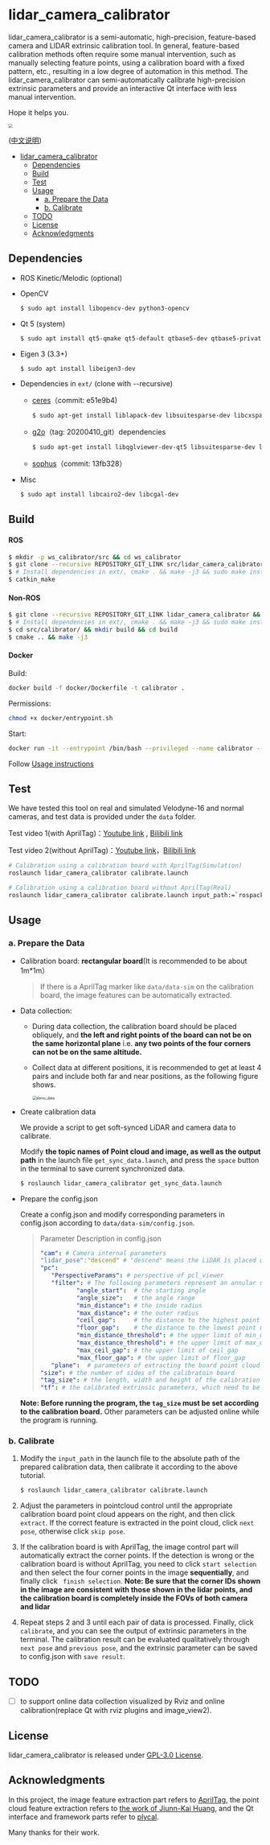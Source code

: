 # lidar_camera_calibrator

lidar_camera_calibrator is a semi-automatic, high-precision, feature-based camera and LIDAR extrinsic calibration tool. In general, feature-based calibration methods often require some manual intervention, such as manually selecting feature points, using a calibration board with a fixed pattern, etc., resulting in a low degree of automation in this method. The lidar_camera_calibrator can semi-automatically calibrate high-precision extrinsic parameters and provide an interactive  Qt interface with less manual intervention.

Hope it helps you.

<img src="doc/img/calibrator-sim.gif" style="zoom: 50%;" />

([中文说明](./README_CN.md))

- [lidar_camera_calibrator](#lidar_camera_calibrator)
  - [Dependencies](#dependencies)
  - [Build](#build)
  - [Test](#test)
  - [Usage](#usage)
    - [a. Prepare the Data](#a-prepare-the-data)
    - [b. Calibrate](#b-calibrate)
  - [TODO](#todo)
  - [License](#license)
  - [Acknowledgments](#acknowledgments)

## Dependencies

- ROS Kinetic/Melodic (optional)

- OpenCV
  
  ```bash
  $ sudo apt install libopencv-dev python3-opencv
  ```

- Qt 5 (system)

  ```bash
  $ sudo apt install qt5-qmake qt5-default qtbase5-dev qtbase5-private-dev libqglviewer-dev-qt5
  ```

- Eigen 3 (3.3+)

  ```bash
  $ sudo apt install libeigen3-dev
  ```

- Dependencies in `ext/` (clone with --recursive)

	- [ceres](https://github.com/ceres-solver/ceres-solver.git)（commit: e51e9b4)
	
	  ```bash
	  $ sudo apt-get install liblapack-dev libsuitesparse-dev libcxsparse3 libgflags-dev libgoogle-glog-dev libgtest-dev
	  ```
	
	- [g2o](https://github.com/RainerKuemmerle/g2o.git)（tag: 20200410_git）dependencies
	
	  ```bash
	  $ sudo apt-get install libqglviewer-dev-qt5 libsuitesparse-dev libcxsparse3 libcholmod3
	  ```
	
	- [sophus](https://github.com/strasdat/Sophus.git)（commit: 13fb328）

- Misc

  ```bash
  $ sudo apt install libcairo2-dev libcgal-dev
  ```

## Build

#### ROS

```bash
$ mkdir -p ws_calibrator/src && cd ws_calibrator
$ git clone --recursive REPOSITORY_GIT_LINK src/lidar_camera_calibrator 
$ # Install dependencies in ext/, cmake . && make -j3 && sudo make install, each
$ catkin_make
```

#### Non-ROS


```bash
$ git clone --recursive REPOSITORY_GIT_LINK lidar_camera_calibrator && cd lidar_camera_calibrator
$ # Install dependencies in ext/, cmake . && make -j3 && sudo make install, each
$ cd src/calibrator/ && mkdir build && cd build
$ cmake .. && make -j3 
```

#### Docker

Build:

```bash
docker build -f docker/Dockerfile -t calibrator .
```

Permissions:

```bash
chmod +x docker/entrypoint.sh
```

Start:

```bash
docker run -it --entrypoint /bin/bash --privileged --name calibrator --rm -v /tmp/.X11-unix:/tmp/.X11-unix -e DISPLAY=$DISPLAY -h $HOSTNAME -v $HOME/.Xauthority:/home/calibrator/.Xauthority -v /dev:/dev -- calibrator
```

Follow [Usage instructions](#usage)

## Test

We have tested this tool on real and simulated Velodyne-16 and normal cameras, and test data is provided under the `data` folder.

Test video 1(with AprilTag)：[Youtube link](https://youtu.be/uew143NcVQw) , [Bilibili link](https://www.bilibili.com/video/BV1ML4y1s7Rm/)

Test video 2(without AprilTag)：[Youtube link](https://youtu.be/0UBl0rEK3ig)，[Bilibili link](https://www.bilibili.com/video/BV1s34y1y7X9/)

```bash
# Calibration using a calibration board with AprilTag(Simulation)
roslaunch lidar_camera_calibrator calibrate.launch 

# Calibration using a calibration board without AprilTag(Real)
roslaunch lidar_camera_calibrator calibrate.launch input_path:=`rospack find lidar_camera_calibrator`/data/data-hitsz 
```

## Usage

### a. Prepare the Data

- Calibration board: **rectangular board**(It is recommended to be about 1m*1m）

  > If there is a AprilTag marker like `data/data-sim` on the calibration board, the image features can be automatically extracted.

- Data collection:

  - During data collection, the calibration board should be placed obliquely, and **the left and right points of the board can not be on the same horizontal plane** i.e. **any two points of the four corners can not be on the same altitude.**

  - Collect data at different positions, it is recommended to get at least 4 pairs and include both far and near positions, as the following figure shows.

    <img src="doc/img/demo_data.png" alt="demo_data" style="zoom: 50%;" />

- Create calibration data

  We provide a script to get soft-synced LiDAR and camera data to calibrate.

  Modify **the topic names of Point cloud and image, as well as the output path** in the launch file `get_sync_data.launch`, and press the `space` button in the terminal to save current synchronized data.

  ```bash
  $ roslaunch lidar_camera_calibrator get_sync_data.launch
  ```

- Prepare the config.json

  Create a config.json and modify corresponding parameters in config.json according to `data/data-sim/config.json`.

  >Parameter Description in config.json
  >
  >```yaml
  >"cam": # Camera internal parameters
  >"lidar_pose":"descend" # "descend" means the LiDAR is placed upright relative to the camera and "ascend" means the LiDAR is placed upside-down relative to the camera. 
  >"pc": 
  >    "PerspectiveParams": # perspective of pcl_viewer
  >    "filter": # The following parameters represent an annular sector area, and the points inside the area will be used to extract the board point cloud.
  >           "angle_start":  # the starting angle
  >           "angle_size":   # the angle range
  >           "min_distance": # the inside radius
  >           "max_distance": # the outer radius
  >           "ceil_gap":     # the distance to the highest point of the point cloud
  >           "floor_gap":    # the distance to the lowest point of the point cloud
  >           "min_distance_threshold": # the upper limit of min_distance
  >           "max_distance_threshold": # the upper limit of max_distance
  >           "max_ceil_gap": # the upper limit of ceil_gap
  >           "max_floor_gap": # the upper limit of floor_gap
  >    "plane":  # parameters of extracting the board point cloud 
  >"size": # the number of sides of the calibratoin board
  >"tag_size": # the length, width and height of the calibration board
  >"tf": # the calibrated extrinsic parameters, which need to be saved by 'save result'
  >```

  **Note: Before running the program, the ```tag_size``` must be set according to the calibration board.** Other parameters can be adjusted online while the program is running.

### b. Calibrate

1. Modify the `input_path` in the launch file to the absolute path of the prepared calibration data, then calibrate it according to the above tutorial. 

   ```bash
   $ roslaunch lidar_camera_calibrator calibrate.launch
   ```

2. Adjust the parameters in pointcloud control until the appropriate calibration board point cloud appears on the right, and then click `extract`. If the correct feature is extracted in the point cloud, click `next pose`, otherwise click `skip pose`.

3. If the calibration board is with AprilTag, the image control part will automatically extract the corner points. If the detection is wrong or the calibration board is without AprilTag, you need to click `start selection` and then select the four corner points in the image **sequentially**, and finally click ` finish selection`. **Note: Be sure that the corner IDs shown in the image are consistent with those shown in the lidar points, and the calibration board is completely inside the FOVs of both camera and lidar**

4. Repeat steps 2 and 3 until each pair of data is processed. Finally, click `calibrate`, and you can see the output of extrinsic parameters in the terminal. The calibration result can be evaluated qualitatively through `next pose` and `previous pose`, and the extrinsic parameter can be saved to config.json with `save result`.

## TODO
- [ ] to support online data collection visualized by Rviz and online calibration(replace Qt with rviz plugins and image_view2).

## License

lidar_camera_calibrator is released under [GPL-3.0 License](./LICENSE).

## Acknowledgments

In this project, the image feature extraction part refers to [AprilTag](https://github.com/AprilRobotics/apriltag), the point cloud feature extraction refers to [the work of Jiunn-Kai Huang](https://github.com/UMich-BipedLab/extrinsic_lidar_camera_calibration), and the Qt interface and framework parts refer to [plycal](https://github.com/ram-lab/plycal).

Many thanks for their work.

